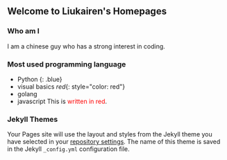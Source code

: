 ## Welcome to Liukairen's Homepages

### Who am I
I am a chinese guy who has a strong interest in coding.

### Most used programming language
- Python
{: .blue}
- visual basics *red*{: style="color: red"}
- golang
- javascript This is <span style="color: red">written in
red</span>.
### Jekyll Themes

Your Pages site will use the layout and styles from the Jekyll theme you have selected in your [repository settings](https://github.com/liukairen/liukairen.github.io/settings). The name of this theme is saved in the Jekyll `_config.yml` configuration file.

